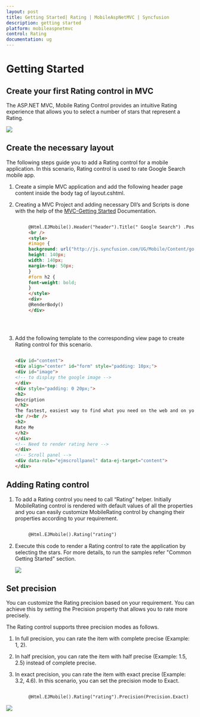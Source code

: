 ```yaml
---
layout: post
title: Getting Started| Rating | MobileAspNetMVC | Syncfusion
description: getting started
platform: mobileaspnetmvc
control: Rating
documentation: ug
---
```


# Getting Started

## Create your first Rating control in MVC

The ASP.NET MVC, Mobile Rating Control provides an intuitive Rating experience that allows you to select a number of stars that represent a Rating.


![](Getting-Started_images/Getting-Started_img1.png)



## Create the necessary layout

The following steps guide you to add a Rating control for a mobile application. In this scenario, Rating control is used to rate Google Search mobile app. 

1. Create a simple MVC application and add the following header page content inside the body tag of layout.cshtml. 
2. Creating a MVC Project and adding necessary Dll’s and Scripts is done with the help of the [MVC-Getting Started](http://help.syncfusion.com/aspnetmvc/captcha/getting-started#create-your-first-captcha-in-aspnet-mvc ) Documentation.
   
   ~~~ html
   
		@Html.EJMobile().Header("header").Title(" Google Search") .Position(MobileHeaderPosition.Normal)
		<br />
		<style>
		#image {
		background: url("http://js.syncfusion.com/UG/Mobile/Content/google.png") no-repeat;
		height: 140px;
		width: 140px;
		margin-top: 50px;
		}
		#form h2 {
		font-weight: bold;
		}
		</style>
		<div>
        @RenderBody()
		</div>   
    
	
     
   ~~~
   


3. Add the following template to the corresponding view page to create Rating control for this scenario.
   
   ~~~ html
   
   <div id="content">
   <div align="center" id="form" style="padding: 10px;">
   <div id="image">
   <!-- to display the google image -->
   </div>
   <div style="padding: 0 20px;">
   <h2>
   Description
   </h2>
   The fastest, easiest way to find what you need on the web and on your device. Quickly search the web and your phone or tablet.
   <br /><br />
   <h2>
   Rate Me
   </h2>
   </div>
   <!-- Need to render rating here -->
   </div>
   <!-- Scroll panel -->
   <div data-role="ejmscrollpanel" data-ej-target="content">
   </div>
   ~~~
   

## Adding Rating control

1. To add a Rating control you need to call “Rating” helper. Initially MobileRating control is rendered with default values of all the properties and you can easily customize MobileRating control by changing their properties according to your requirement.  
   
   ~~~ html
   
		@Html.EJMobile().Rating("rating")
   ~~~
   


2. Execute this code to render a Rating control to rate the application by selecting the stars. For more details, to run the samples refer "Common Getting Started" section.



   ![](Getting-Started_images/Getting-Started_img2.png)



## Set precision

You can customize the Rating precision based on your requirement. You can achieve this by setting the Precision property that allows you to rate more precisely. 

The Rating control supports three precision modes as follows. 

1. In full precision, you can rate the item with complete precise (Example: 1, 2). 
2. In half precision, you can rate the item with half precise (Example: 1.5, 2.5) instead of complete precise. 
3. In exact precision, you can rate the item with exact precise (Example: 3.2, 4.6). In this scenario, you can set the precision mode to Exact.

   ~~~ html

		@Html.EJMobile().Rating("rating").Precision(Precision.Exact)


   ~~~
   

![](Getting-Started_images/Getting-Started_img3.png)



